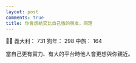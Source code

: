 ```yaml
---
layout: post
comments: true
title: 你會想結交比自己強的朋友，同理
---
```


:ok_woman: 義大利： 731 狗年： 298 中旅： 164


當自己更有實力、有大的平台時他人會更想與你親近。
